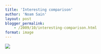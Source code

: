 ```yaml
---
title: 'Interesting comparison'
author: 'Noam Sain'
layout: post
blogger_permalink:
    - /2009/10/interesting-comparison.html
format: image
---
```


[![](http://1.bp.blogspot.com/_8aN4krk1nsk/SuNE_asmqwI/AAAAAAAAARI/9Z1iHyG28sI/s400/Mail+Attachment.jpeg)](http://1.bp.blogspot.com/_8aN4krk1nsk/SuNE_asmqwI/AAAAAAAAARI/9Z1iHyG28sI/s1600-h/Mail+Attachment.jpeg)